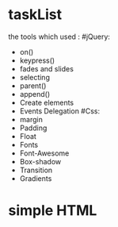 # taskList
the tools which used : 
#jQuery:
- on()
- keypress()
- fades and slides
- selecting 
- parent()
- append()
- Create elements
- Events Delegation
#Css:
- margin
- Padding
- Float
- Fonts
- Font-Awesome
- Box-shadow
- Transition
- Gradients
# simple HTML
